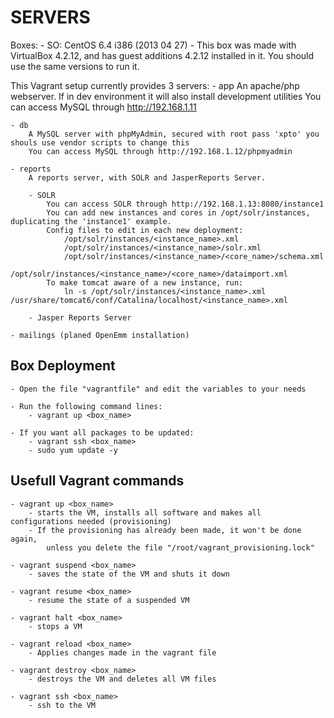 # SERVERS

Boxes:
    - SO: CentOS 6.4 i386 (2013 04 27)
    - This box was made with VirtualBox 4.2.12, and has guest additions 4.2.12 installed in it.
        You should use the same versions to run it.

This Vagrant setup currently provides 3 servers:
    - app
        An apache/php webserver. If in dev environment it will also install development utilities
        You can access MySQL through http://192.168.1.11

    - db
        A MySQL server with phpMyAdmin, secured with root pass 'xpto' you shouls use vendor scripts to change this
        You can access MySQL through http://192.168.1.12/phpmyadmin

    - reports
        A reports server, with SOLR and JasperReports Server.

        - SOLR
            You can access SOLR through http://192.168.1.13:8080/instance1
            You can add new instances and cores in /opt/solr/instances, duplicating the 'instance1' example.
            Config files to edit in each new deployment:
                /opt/solr/instances/<instance_name>.xml
                /opt/solr/instances/<instance_name>/solr.xml
                /opt/solr/instances/<instance_name>/<core_name>/schema.xml
                /opt/solr/instances/<instance_name>/<core_name>/dataimport.xml
            To make tomcat aware of a new instance, run:
                ln -s /opt/solr/instances/<instance_name>.xml /usr/share/tomcat6/conf/Catalina/localhost/<instance_name>.xml

        - Jasper Reports Server

    - mailings (planed OpenEmm installation)

## Box Deployment

    - Open the file "vagrantfile" and edit the variables to your needs

    - Run the following command lines:
        - vagrant up <box_name>

    - If you want all packages to be updated:
        - vagrant ssh <box_name>
        - sudo yum update -y

## Usefull Vagrant commands

    - vagrant up <box_name>
        - starts the VM, installs all software and makes all configurations needed (provisioning)
        - If the provisioning has already been made, it won't be done again,
            unless you delete the file "/root/vagrant_provisioning.lock"

    - vagrant suspend <box_name>
        - saves the state of the VM and shuts it down

    - vagrant resume <box_name>
        - resume the state of a suspended VM

    - vagrant halt <box_name>
        - stops a VM

    - vagrant reload <box_name>
        - Applies changes made in the vagrant file

    - vagrant destroy <box_name>
        - destroys the VM and deletes all VM files

    - vagrant ssh <box_name>
        - ssh to the VM

